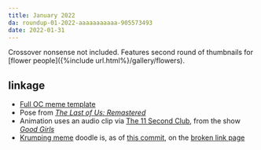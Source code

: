 ```yaml
---
title: January 2022
da: roundup-01-2022-aaaaaaaaaaa-905573493
date: 2022-01-31
---
```

Crossover nonsense not included. Features second round of thumbnails for [flower people]({%include url.html%}/gallery/flowers). 

## linkage
- <a href="https://www.deviantart.com/misuteru/art/OC-Meme-Remix-Blank-616616117" class="ext">Full OC meme template</a>
- Pose from <a href="https://gotgame.com/2014/07/30/the-last-of-us-remastered-story-scenes-that-we-never-saw-in-photos/" class="ext"><i>The Last of Us: Remastered</i></a>
- Animation uses an audio clip via <a href="https://www.11secondclub.com/competitions/january22" class="ext">The 11 Second Club</a>, from the show <a href="https://www.nbc.com/good-girls" class="ext"><i>Good Girls</i></a>
- <a href="https://knowyourmeme.com/memes/marge-krumping" class="ext">Krumping meme</a> doodle is, as of <a href="https://github.com/a-flyleaf/that-one-story/commit/39cafd3e82a6c3e45c831dee5ebfb78681260f1b" class="ext">this commit</a>, on the [broken link page](/404)